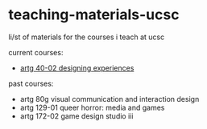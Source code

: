 # teaching-materials-ucsc
li/st of materials for the courses i teach at ucsc

current courses:
-   [artg 40-02 designing experiences](https://github.com/scareoset/teaching-materials-ucsc/tree/main/artg%2040)

past courses:
-   artg 80g visual communication and interaction design
-   artg 129-01 queer horror: media and games
-   artg 172-02 game design studio iii